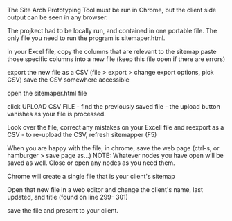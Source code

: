 The Site Arch Prototyping Tool must be run in Chrome, but the client side output can be seen in any browser.

The projkect had to be locally run, and contained in one portable file. The only file you need to run the program is sitemaper.html.



in your Excel file, copy the columns that are relevant to the sitemap
paste those specific columns into a new file (keep this file open if there are errors)

export the new file as a CSV (file > export > change export options, pick CSV)
save the CSV somewhere accessible

open the sitemaper.html file

click UPLOAD CSV FILE - find the previously saved file - the upload button vanishes as your file is processed.

Look over the file, correct any mistakes on your Excell file and reexport as a CSV - to re-upload the CSV, refresh sitemapper (F5)

When you are happy with the file, in chrome, save the web page (ctrl-s, or hamburger > save page as...) NOTE: Whatever nodes you have open will be saved as well. Close or open any nodes as you need them.

Chrome will create a single file that is your client's sitemap

Open that new file in a web editor and change the client's name, last updated, and title (found on line 299- 301)

save the file and present to your client.
